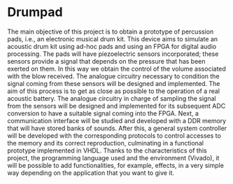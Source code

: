 # Drumpad
The main objective of this project is to obtain a prototype of percussion pads, i.e., an electronic
musical drum kit. This device aims to simulate an acoustic drum kit using ad-hoc pads and using an
FPGA for digital audio processing.
The pads will have piezoelectric sensors incorporated; these sensors provide a signal that depends on
the pressure that has been exerted on them. In this way we obtain the control of the volume associated
with the blow received. The analogue circuitry necessary to condition the signal coming from these
sensors will be designed and implemented. The aim of this process is to get as close as possible to the
operation of a real acoustic battery.
The analogue circuitry in charge of sampling the signal from the sensors will be designed and
implemented for its subsequent ADC conversion to have a suitable signal coming into the FPGA.
Next, a communication interface will be studied and developed with a DDR memory that will have
stored banks of sounds. After this, a general system controller will be developed with the
corresponding protocols to control accesses to the memory and its correct reproduction, culminating
in a functional prototype implemented in VHDL.
Thanks to the characteristics of this project, the programming language used and the environment
(Vivado), it will be possible to add functionalities, for example, effects, in a very simple way
depending on the application that you want to give it.
